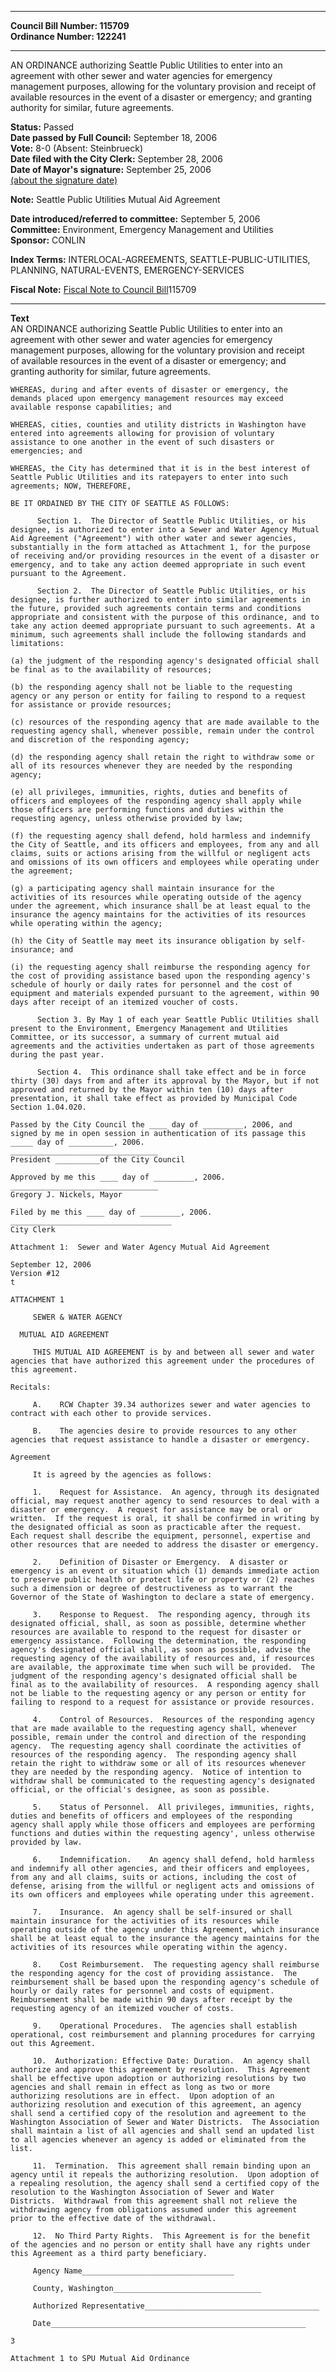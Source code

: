 * * * * *  
  
**Council Bill Number: [](#h0)[](#h2)115709**   
**Ordinance Number: 122241**  
  
* * * * *  
  
AN ORDINANCE authorizing Seattle Public Utilities to enter into an agreement with other sewer and water agencies for emergency management purposes, allowing for the voluntary provision and receipt of available resources in the event of a disaster or emergency; and granting authority for similar, future agreements.  
  
**Status:** Passed   
**Date passed by Full Council:** September 18, 2006   
**Vote:** 8-0 (Absent: Steinbrueck)   
**Date filed with the City Clerk:** September 28, 2006   
**Date of Mayor's signature:** September 25, 2006   
[(about the signature date)](/~public/approvaldate.htm)   
  
**Note:** Seattle Public Utilities Mutual Aid Agreement  
  
  
**Date introduced/referred to committee:** September 5, 2006   
**Committee:** Environment, Emergency Management and Utilities   
**Sponsor:** CONLIN   
  
**Index Terms:** INTERLOCAL-AGREEMENTS, SEATTLE-PUBLIC-UTILITIES, PLANNING, NATURAL-EVENTS, EMERGENCY-SERVICES  
  
**Fiscal Note:** [Fiscal Note to Council Bill](http://clerk.seattle.gov/~public/fnote/115709.htm)[](#h1)[](#h3)115709  
  
* * * * *  
  
**Text**  
    AN ORDINANCE authorizing Seattle Public Utilities to enter into an  
    agreement with other sewer and water agencies for emergency  
    management purposes, allowing for the voluntary provision and receipt  
    of available resources in the event of a disaster or emergency; and  
    granting authority for similar, future agreements.  
  
    WHEREAS, during and after events of disaster or emergency, the  
    demands placed upon emergency management resources may exceed  
    available response capabilities; and  
  
    WHEREAS, cities, counties and utility districts in Washington have  
    entered into agreements allowing for provision of voluntary  
    assistance to one another in the event of such disasters or  
    emergencies; and  
  
    WHEREAS, the City has determined that it is in the best interest of  
    Seattle Public Utilities and its ratepayers to enter into such  
    agreements; NOW, THEREFORE,  
  
    BE IT ORDAINED BY THE CITY OF SEATTLE AS FOLLOWS:  
  
          Section 1.  The Director of Seattle Public Utilities, or his  
    designee, is authorized to enter into a Sewer and Water Agency Mutual  
    Aid Agreement ("Agreement") with other water and sewer agencies,  
    substantially in the form attached as Attachment 1, for the purpose  
    of receiving and/or providing resources in the event of a disaster or  
    emergency, and to take any action deemed appropriate in such event  
    pursuant to the Agreement.  
  
          Section 2.  The Director of Seattle Public Utilities, or his  
    designee, is further authorized to enter into similar agreements in  
    the future, provided such agreements contain terms and conditions  
    appropriate and consistent with the purpose of this ordinance, and to  
    take any action deemed appropriate pursuant to such agreements. At a  
    minimum, such agreements shall include the following standards and  
    limitations:  
  
    (a) the judgment of the responding agency's designated official shall  
    be final as to the availability of resources;  
  
    (b) the responding agency shall not be liable to the requesting  
    agency or any person or entity for failing to respond to a request  
    for assistance or provide resources;  
  
    (c) resources of the responding agency that are made available to the  
    requesting agency shall, whenever possible, remain under the control  
    and discretion of the responding agency;  
  
    (d) the responding agency shall retain the right to withdraw some or  
    all of its resources whenever they are needed by the responding  
    agency;  
  
    (e) all privileges, immunities, rights, duties and benefits of  
    officers and employees of the responding agency shall apply while  
    those officers are performing functions and duties within the  
    requesting agency, unless otherwise provided by law;  
  
    (f) the requesting agency shall defend, hold harmless and indemnify  
    the City of Seattle, and its officers and employees, from any and all  
    claims, suits or actions arising from the willful or negligent acts  
    and omissions of its own officers and employees while operating under  
    the agreement;  
  
    (g) a participating agency shall maintain insurance for the  
    activities of its resources while operating outside of the agency  
    under the agreement, which insurance shall be at least equal to the  
    insurance the agency maintains for the activities of its resources  
    while operating within the agency;  
  
    (h) the City of Seattle may meet its insurance obligation by self-  
    insurance; and  
  
    (i) the requesting agency shall reimburse the responding agency for  
    the cost of providing assistance based upon the responding agency's  
    schedule of hourly or daily rates for personnel and the cost of  
    equipment and materials expended pursuant to the agreement, within 90  
    days after receipt of an itemized voucher of costs.  
  
          Section 3. By May 1 of each year Seattle Public Utilities shall  
    present to the Environment, Emergency Management and Utilities  
    Committee, or its successor, a summary of current mutual aid  
    agreements and the activities undertaken as part of those agreements  
    during the past year.  
  
          Section 4.  This ordinance shall take effect and be in force  
    thirty (30) days from and after its approval by the Mayor, but if not  
    approved and returned by the Mayor within ten (10) days after  
    presentation, it shall take effect as provided by Municipal Code  
    Section 1.04.020.  
  
    Passed by the City Council the ____ day of _________, 2006, and  
    signed by me in open session in authentication of its passage this  
    _____ day of __________, 2006.  
    _________________________________  
    President __________of the City Council  
  
    Approved by me this ____ day of _________, 2006.  
    _________________________________  
    Gregory J. Nickels, Mayor  
  
    Filed by me this ____ day of _________, 2006.  
    ____________________________________  
    City Clerk  
  
    Attachment 1:  Sewer and Water Agency Mutual Aid Agreement  
  
    September 12, 2006  
    Version #12  
    t  
  
    ATTACHMENT 1  
  
         SEWER & WATER AGENCY  
  
      MUTUAL AID AGREEMENT  
  
         THIS MUTUAL AID AGREEMENT is by and between all sewer and water  
    agencies that have authorized this agreement under the procedures of  
    this agreement.  
  
    Recitals:  
  
         A.    RCW Chapter 39.34 authorizes sewer and water agencies to  
    contract with each other to provide services.  
  
         B.    The agencies desire to provide resources to any other  
    agencies that request assistance to handle a disaster or emergency.  
  
    Agreement  
  
         It is agreed by the agencies as follows:  
  
         1.    Request for Assistance.  An agency, through its designated  
    official, may request another agency to send resources to deal with a  
    disaster or emergency.  A request for assistance may be oral or  
    written.  If the request is oral, it shall be confirmed in writing by  
    the designated official as soon as practicable after the request.  
    Each request shall describe the equipment, personnel, expertise and  
    other resources that are needed to address the disaster or emergency.  
  
         2.    Definition of Disaster or Emergency.  A disaster or  
    emergency is an event or situation which (1) demands immediate action  
    to preserve public health or protect life or property or (2) reaches  
    such a dimension or degree of destructiveness as to warrant the  
    Governor of the State of Washington to declare a state of emergency.  
  
         3.    Response to Request.  The responding agency, through its  
    designated official, shall, as soon as possible, determine whether  
    resources are available to respond to the request for disaster or  
    emergency assistance.  Following the determination, the responding  
    agency's designated official shall, as soon as possible, advise the  
    requesting agency of the availability of resources and, if resources  
    are available, the approximate time when such will be provided.  The  
    judgment of the responding agency's designated official shall be  
    final as to the availability of resources.  A responding agency shall  
    not be liable to the requesting agency or any person or entity for  
    failing to respond to a request for assistance or provide resources.  
  
         4.    Control of Resources.  Resources of the responding agency  
    that are made available to the requesting agency shall, whenever  
    possible, remain under the control and direction of the responding  
    agency.  The requesting agency shall coordinate the activities of  
    resources of the responding agency.  The responding agency shall  
    retain the right to withdraw some or all of its resources whenever  
    they are needed by the responding agency.  Notice of intention to  
    withdraw shall be communicated to the requesting agency's designated  
    official, or the official's designee, as soon as possible.  
  
         5.    Status of Personnel.  All privileges, immunities, rights,  
    duties and benefits of officers and employees of the responding  
    agency shall apply while those officers and employees are performing  
    functions and duties within the requesting agency', unless otherwise  
    provided by law.  
  
         6.    Indemnification.    An agency shall defend, hold harmless  
    and indemnify all other agencies, and their officers and employees,  
    from any and all claims, suits or actions, including the cost of  
    defense, arising from the willful or negligent acts and omissions of  
    its own officers and employees while operating under this agreement.  
  
         7.    Insurance.  An agency shall be self-insured or shall  
    maintain insurance for the activities of its resources while  
    operating outside of the agency under this Agreement, which insurance  
    shall be at least equal to the insurance the agency maintains for the  
    activities of its resources while operating within the agency.  
  
         8.    Cost Reimbursement.  The requesting agency shall reimburse  
    the responding agency for the cost of providing assistance.  The  
    reimbursement shall be based upon the responding agency's schedule of  
    hourly or daily rates for personnel and costs of equipment.  
    Reimbursement shall be made within 90 days after receipt by the  
    requesting agency of an itemized voucher of costs.  
  
         9.    Operational Procedures.  The agencies shall establish  
    operational, cost reimbursement and planning procedures for carrying  
    out this Agreement.  
  
         10.  Authorization: Effective Date: Duration.  An agency shall  
    authorize and approve this agreement by resolution.  This Agreement  
    shall be effective upon adoption or authorizing resolutions by two  
    agencies and shall remain in effect as long as two or more  
    authorizing resolutions are in effect.  Upon adoption of an  
    authorizing resolution and execution of this agreement, an agency  
    shall send a certified copy of the resolution and agreement to the  
    Washington Association of Sewer and Water Districts.  The Association  
    shall maintain a list of all agencies and shall send an updated list  
    to all agencies whenever an agency is added or eliminated from the  
    list.  
  
         11.  Termination.  This agreement shall remain binding upon an  
    agency until it repeals the authorizing resolution.  Upon adoption of  
    a repealing resolution, the agency shall send a certified copy of the  
    resolution to the Washington Association of Sewer and Water  
    Districts.  Withdrawal from this agreement shall not relieve the  
    withdrawing agency from obligations assumed under this agreement  
    prior to the effective date of the withdrawal.  
  
         12.  No Third Party Rights.  This Agreement is for the benefit  
    of the agencies and no person or entity shall have any rights under  
    this Agreement as a third party beneficiary.  
  
         Agency Name__________________________________  
  
         County, Washington_________________________________  
  
         Authorized Representative_______________________________________  
  
         Date_________________________________________________________  
  
    3  
  
    Attachment 1 to SPU Mutual Aid Ordinance  
